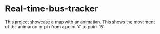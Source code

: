 # Real-time-bus-tracker
This project showcase a map with an animation. This shows the movement of the animation or pin from a point 'A' to point 'B'
